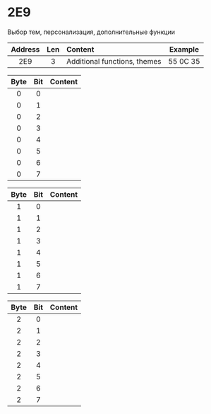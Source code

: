 # 2E9
Выбор тем, персонализация, дополнительные функции

| Address        | Len           | Content  | Example  | 
| :-------------: |:-------------:| :-----| :-----:
| 2E9     | 3 | Additional functions, themes | 55 0C 35 |

| Byte | Bit        |  Content |
| :-------------: | :-------------: |:-------------:|
| 0 | 0 |  |
| 0 | 1 | |
| 0 | 2 | |
| 0 | 3 | |
| 0 | 4 | |
| 0 | 5 | |
| 0 | 6 | |
| 0 | 7 | |

| Byte | Bit        |  Content |
| :-------------: | :-------------: |:-------------:|
| 1 | 0 |  |
| 1 | 1 |  |
| 1 | 2 |  |
| 1 | 3 |  |
| 1 | 4 |  |
| 1 | 5 |  |
| 1 | 6 |  |
| 1 | 7 |  |

| Byte | Bit        |  Content |
| :-------------: | :-------------: |:-------------:|
| 2 | 0 |  |
| 2 | 1 |  |
| 2 | 2 |  |
| 2 | 3 |  |
| 2 | 4 |  |
| 2 | 5 |  |
| 2 | 6 |  |
| 2 | 7 |  |
